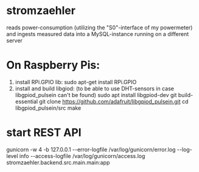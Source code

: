 # stromzaehler

reads power-consumption (utilizing the "S0"-interface of my powermeter) and ingests measured data into a MySQL-instance running on a different server

# On Raspberry Pis:
1) install RPi.GPIO lib:
   sudo apt-get install RPi.GPIO
2) install and build libgiod:
   (to be able to use DHT-sensors in case libgpiod_pulsein can't be found)
   sudo apt install libgpiod-dev git build-essential
   git clone https://github.com/adafruit/libgpiod_pulsein.git
   cd libgpiod_pulsein/src
   make

# start REST API
gunicorn -w 4 -b 127.0.0.1 --error-logfile /var/log/gunicorn/error.log --log-level info --access-logfile /var/log/gunicorn/access.log stromzaehler.backend.src.main.main:app